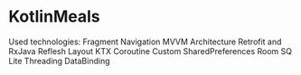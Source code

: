 # KotlinMeals
Used technologies:
Fragment
Navigation
MVVM Architecture
Retrofit and RxJava
Reflesh Layout
KTX
Coroutine
Custom SharedPreferences
Room SQ Lite
Threading
DataBinding
